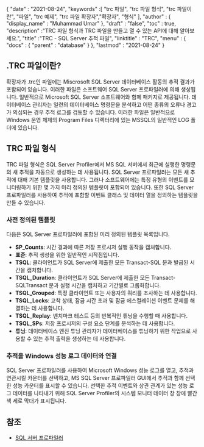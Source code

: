 {
  "date" : "2021-08-24",
  "keywords" :[ "trc 파일", "trc 파일 형식", "trc 파일이란", "파일", "trc 예제", "trc 파일 확장자","확장자", "형식" ],
  "author" : {
    "display_name" : "Muhammad Umar"
},
  "draft" : "false",
  "toc" : true,
  "description" :"TRC 파일 형식과 TRC 파일을 만들고 열 수 있는 API에 대해 알아보세요.",
  "title" :"TRC - SQL Server 추적 파일",
  "linktitle" : "TRC",
  "menu" : {
    "docs" : {
      "parent" : "database"
}
},
  "lastmod" : "2021-08-24"
}

## .TRC 파일이란?
확장자가 .trc인 파일에는 Miscrosoft SQL Server 데이터베이스 활동의 추적 결과가 포함되어 있습니다. 이러한 파일은 소프트웨어 SQL Server 프로파일러에 의해 생성됩니다. 일반적으로 Microsoft SQL Server 소프트웨어와 함께 패키지로 제공됩니다. 데이터베이스 관리자는 일련의 데이터베이스 명령문을 분석하고 어떤 종류의 오류나 경고가 의심되는 경우 추적 로그를 검토할 수 있습니다. 이러한 파일은 일반적으로 Windows 운영 체제의 Program Files 디렉터리에 있는 MSSQL의 일반적인 LOG 폴더에 있습니다.

## TRC 파일 형식
TRC 파일 형식은 SQL Server Profiler에서 MS SQL 서버에서 최근에 실행한 명령문의 새 추적을 자동으로 생성하는 데 사용됩니다. SQL Server 프로파일러는 모든 새 추적에 대해 기본 템플릿을 사용합니다. 그러나 소프트웨어에는 특정 유형의 이벤트를 모니터링하기 위한 몇 가지 미리 정의된 템플릿이 포함되어 있습니다. 또한 SQL Server 프로파일러를 사용하여 추적에 포함할 이벤트 클래스 및 데이터 열을 정의하는 템플릿을 만들 수 있습니다.

### 사전 정의된 템플릿
다음은 SQL Server 프로파일러에 포함된 미리 정의된 템플릿 목록입니다.
- **SP_Counts**: 시간 경과에 따른 저장 프로시저 실행 동작을 캡처합니다.
- **표준**: 추적 생성을 위한 일반적인 시작점입니다.
- **TSQL**: 클라이언트가 SQL Server에 제출한 모든 Transact-SQL 문과 발급된 시간을 캡처합니다.
- **TSQL_Duration**: 클라이언트가 SQL Server에 제출한 모든 Transact-SQLTransact 문과 실행 시간을 캡처하고 기간별로 그룹화합니다.
- **TSQL_Grouped**: 특정 클라이언트 또는 사용자의 쿼리를 조사하는 데 사용합니다.
- **TSQL_Locks**: 교착 상태, 잠금 시간 초과 및 잠금 에스컬레이션 이벤트 문제를 해결하는 데 사용합니다.
- **TSQL_Replay**: 벤치마크 테스트 등의 반복적인 튜닝을 수행할 때 사용합니다.
- **TSQL_SPs**: 저장 프로시저의 구성 요소 단계를 분석하는 데 사용합니다.
- **튜닝**: 데이터베이스 엔진 튜닝 관리자가 데이터베이스를 튜닝하기 위한 작업으로 사용할 수 있는 추적 출력을 생성하는 데 사용합니다.
### 추적을 Windows 성능 로그 데이터와 연결
SQL Server 프로파일러를 사용하여 Microsoft Windows 성능 로그를 열고, 추적과 연관시킬 카운터를 선택하고, MS SQL Server 프로파일러 GUI에서 추적과 함께 선택한 성능 카운터를 표시할 수 있습니다. 선택한 추적 이벤트와 상관 관계가 있는 성능 로그 데이터를 나타내기 위해 SQL Server Profiler의 시스템 모니터 데이터 창 창에 빨간색 세로 막대가 표시됩니다.


## 참조 ##

* [SQL 서버 프로파일러](https://learn.microsoft.com/en-us/sql/tools/sql-server-profiler/sql-server-profiler?view=sql-server-ver15)

